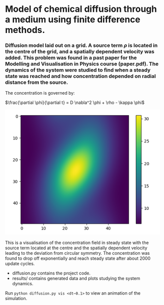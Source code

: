 # Model of chemical diffusion through a medium using finite difference methods.

### Diffusion model laid out on a grid. A source term $\rho$ is located in the centre of the grid, and a spatially dependent velocity was added. This problem was found in a past paper for the Modelling and Visualisation in Physics course (paper.pdf). The dynamics of the system were studied to find when a steady state was reached and how concentration depended on radial distance from the source.

The concentration is governed by:

$\frac{\partial \phi}{\partial t} = D \nabla^2 \phi + \rho - \kappa \phi$

![.](results/v0.5.png)

This is a visualisation of the concentration field in steady state with the source term located at the centre and the spatially dependent velocity leading to the deviation from circular symmetry. The concentration was found to drop off exponentially and reach steady state after about 2000 update cycles.

* diffusion.py contains the project code.
* results/ contains generated data and plots studying the system dynamics.

Run `python diffusion.py vis <dt~0.1>` to view an animation of the simulation.